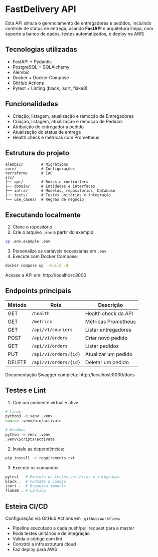 # FastDelivery API

Esta API simula o gerenciamento de entregadores e pedidos, incluindo controle de status de entrega, usando **FastAPI** e arquitetura limpa, com suporte a banco de dados, testes automatizados, e deploy na AWS

## Tecnologias utilizadas

- FastAPI + Pydantic
- PostgreSQL + SQLAlchemy
- Alembic
- Docker + Docker Compose
- GitHub Actions
- Pytest + Linting (black, isort, flake8)

## Funcionalidades
- Criação, listagem, atualização e remoção de Entregadores
- Criação, listagem, atualização e remoção de Pedidos
- Atribuição de entregador a pedido
- Atualização do status de entrega
- Health check e métricas com Prometheus

## Estrutura do projeto
```
alembic/        # Migrations
core/           # Configurações
terraform/      # IaC
src/
├── api/        # Rotas e controllers
├── domain/     # Entidades e interfaces
├── infra/      # Modelos, repositórios, Database
├── tests/      # Testes unitários e integração
└── use_cases/  # Regras de negócio
```

## Executando localmente

1. Clone o repositório
2. Crie o arquivo `.env` a partir do exemplo:
```bash
cp .env.example .env
```
3. Personalize as variáveis necessárias em `.env`
4. Execute com Docker Compose:
```bash
docker compose up --build -d
```

Acesse a API em: http://localhost:8000

## Endpoints principais
| Método | Rota | Descrição |
|---|---|---|
| GET | `/health` | Health check da API |
| GET | `/metrics` | Métricas Prometheus |
| GET | `/api/v1/couriers` | Listar entregadores |
| POST | `/api/v1/orders` | Criar novo pedido |
| GET | `/api/v1/orders` | Listar pedidos |
| PUT | `/api/v1/orders/{id}` | Atualizar um pedido |
| DELETE | `/api/v1/orders/{id}` | Deletar um pedido |

Documentação Swagger completa: http://localhost:8000/docs

## Testes e Lint
1. Crie um ambiente virtual e ative:
```bash
# Linux
python3 -m venv .venv
source .venv/bin/activate
```
```bash
# Windows
python -m venv .venv
.venv\Scripts\activate
```
2. Instale as dependências:
```bash
pip install -r requirements.txt
```
3. Execute os comandos:
```bash
pytest   # Executa os testes unitários e integração
black .  # Formata o código
isort .  # Organiza imports
flake8 . # Linting
```

## Esteira CI/CD
Configuração via GitHub Actions em `.github/workflows`
- Pipeline executado a cada push/pull request para a master
- Roda testes unitários e de integração
- Valida o código com lint
- Constrói a infraestrutura cloud
- Faz deploy para AWS